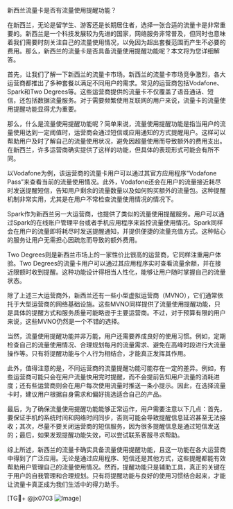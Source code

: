 新西兰流量卡是否有流量使用提醒功能？

在新西兰，无论是留学生、游客还是长期居住者，选择一张合适的流量卡是非常重要的。新西兰是一个科技发展较为先进的国家，网络服务非常普及，但同时也意味着我们需要时刻关注自己的流量使用情况，以免因为超出套餐范围而产生不必要的费用。那么，新西兰的流量卡是否具备流量使用提醒功能呢？本文将为您详细解答。

首先，让我们了解一下新西兰的流量卡市场。新西兰的流量卡市场竞争激烈，各大运营商都推出了多种套餐以满足不同用户的需求。常见的运营商包括Vodafone、Spark和Two Degrees等。这些运营商提供的流量卡不仅覆盖了语音通话、短信，还包括数据流量服务。对于需要频繁使用互联网的用户来说，流量卡的流量使用提醒功能显得尤为重要。

那么，什么是流量使用提醒功能呢？简单来说，流量使用提醒功能是指当用户的流量使用达到一定阈值时，运营商会通过短信或应用通知的方式提醒用户。这样可以帮助用户及时了解自己的流量使用状况，避免因超量使用而导致额外的费用支出。在新西兰，许多运营商确实提供了这样的功能，但具体的表现形式可能会有所不同。

以Vodafone为例，该运营商的流量卡用户可以通过其官方应用程序“Vodafone Pass”来查看当前的流量使用情况。此外，Vodafone还会在用户的流量接近耗尽时发送提醒短信，告知用户剩余的流量数量以及如何购买额外的流量包。这种提醒机制非常实用，尤其是在用户不常检查流量使用情况的情况下。

Spark作为新西兰另一大运营商，也提供了类似的流量使用提醒服务。用户可以通过Spark的在线账户管理平台或者手机应用程序来监控流量使用情况。Spark同样会在用户的流量即将耗尽时发送提醒通知，并提供便捷的流量充值方式。这种贴心的服务让用户无需担心因疏忽而导致的额外费用。

Two Degrees则是新西兰市场上的一家性价比很高的运营商，它同样注重用户体验。Two Degrees的流量卡用户可以通过其应用程序实时查看流量余额，并在接近限额时收到提醒。这种功能设计得相当人性化，能够让用户随时掌握自己的流量状态。

除了上述三大运营商外，新西兰还有一些小型虚拟运营商（MVNO），它们通常依托于大型运营商的网络基础设施。这些MVNO同样提供了流量使用提醒功能，只是具体的提醒方式和服务质量可能略逊于主要运营商。不过，对于预算有限的用户来说，这些MVNO仍然是一个不错的选择。

当然，流量使用提醒功能并非万能，用户还需要养成良好的使用习惯。例如，定期检查自己的流量使用情况、合理规划每月的流量需求、避免在高峰时段进行大流量操作等。只有将提醒功能与个人行为相结合，才能真正发挥其作用。

此外，值得注意的是，不同运营商的流量提醒功能可能存在一定的差异。例如，有些运营商可能只会在用户流量快用完时提醒，而不会提前告知用户流量的消耗进度；还有些运营商则会在用户每次使用流量时推送一条小提示。因此，在选择流量卡时，建议用户根据自身需求和偏好挑选适合自己的产品。

最后，为了确保流量使用提醒功能能够正常运作，用户需要注意以下几点：首先，要保证手机的系统时间和网络时间同步，否则可能会导致提醒信息延迟甚至无法接收；其次，尽量不要关闭运营商的短信服务，因为很多提醒信息是通过短信发送的；最后，如果发现提醒功能失效，可以尝试联系客服寻求帮助。

综上所述，新西兰的流量卡确实具备流量使用提醒功能，且这一功能在各大运营商中得到了广泛应用。无论是通过应用程序、短信还是其他方式，这些提醒都能有效帮助用户管理自己的流量使用情况。然而，提醒功能只是辅助工具，真正的关键在于用户的自我管理和合理规划。只有将提醒功能与良好的使用习惯结合起来，才能让流量卡真正成为我们生活中的得力助手。

[TG💪+ @jx0703 ![Image](https://github.com/user-attachments/assets/dbca1d08-cadb-493c-b0ec-ad6f7a83f270)]